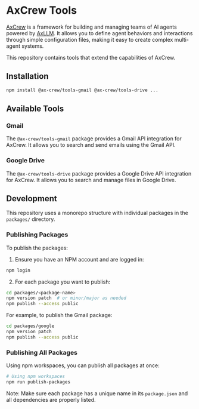 # AxCrew Tools

[AxCrew](https://github.com/amitdeshmukh/ax-crew) is a framework for building and managing teams of AI agents powered by [AxLLM](https://axllm.dev). It allows you to define agent behaviors and interactions through simple configuration files, making it easy to create complex multi-agent systems.

This repository contains tools that extend the capabilities of AxCrew.

## Installation

```bash
npm install @ax-crew/tools-gmail @ax-crew/tools-drive ...
```

## Available Tools

### Gmail

The `@ax-crew/tools-gmail` package provides a Gmail API integration for AxCrew. It allows you to search and send emails using the Gmail API.

### Google Drive

The `@ax-crew/tools-drive` package provides a Google Drive API integration for AxCrew. It allows you to search and manage files in Google Drive.

## Development

This repository uses a monorepo structure with individual packages in the `packages/` directory.

### Publishing Packages

To publish the packages:

1. Ensure you have an NPM account and are logged in:
```bash
npm login
```

2. For each package you want to publish:
```bash
cd packages/<package-name>
npm version patch  # or minor/major as needed
npm publish --access public
```

For example, to publish the Gmail package:
```bash
cd packages/google
npm version patch
npm publish --access public
```

### Publishing All Packages

Using npm workspaces, you can publish all packages at once:

```bash
# Using npm workspaces
npm run publish-packages
```

Note: Make sure each package has a unique name in its `package.json` and all dependencies are properly listed.

